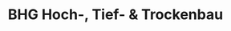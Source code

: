 ---
title: "BHG Hoch-, Tief- & Trockenbau"
url: /luckau/bhg-hoch-tief-und-trockenbau/
shop: Baustoffe
---